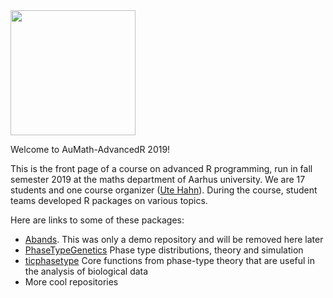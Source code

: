 <!-- ---
layout: master
title: Advanced R 2019
---
-->
<img src="LogoAdvancedR2019.png" width="200px" />

Welcome to AuMath-AdvancedR 2019!

This is the front page of a course on advanced R programming, run in fall semester 2019 at the maths department of Aarhus university.
We are 17 students and one course organizer ([Ute Hahn](https://pure.au.dk/portal/en/ute@math.au.dk)). During the course, student teams developed R packages on various topics. 

Here are links to some of these packages:

* [Abands](https://aumath-advancedr2019.github.io/Abands/). This was only a demo repository and will be removed here later
* [PhaseTypeGenetics](https://aumath-advancedr2019.github.io/PhaseTypeGenetics/) Phase type distributions, theory and simulation
* [ticphasetype](https://aumath-advancedr2019.github.io/ticphasetype/index.html) Core functions from phase-type theory that are useful in the analysis of biological data
* More cool repositories

 
